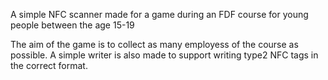 A simple NFC scanner made for a game during an FDF course for young people between the age 15-19 


The aim of the game is to collect as many employess of the course as possible. A simple writer is also made to support writing type2 NFC tags in the correct format.
